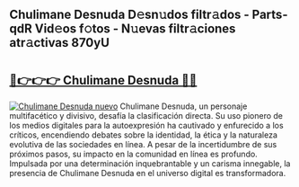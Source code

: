 ## Chulimane Desnuda D𝚎sn𝚞dos filtr𝚊dos - Parts-qdR Vid𝚎os f𝚘tos - N𝚞evas filtr𝚊ciones atr𝚊ctivas 870yU

# <h2><a href="http://mb5ztu.tromn.icu/?c=Chulimane+Desnuda">🔗👉👉👉 Chulimane Desnuda 🔗🔗</a></h2>

[![Chulimane Desnuda nuevo](https://i.imgur.com/pEAQMta.gif)](http://mb5ztu.tromn.icu/?c=Chulimane+Desnuda)
Chulimane Desnuda, un personaje multifacético y divisivo, desafía la clasificación directa. Su uso pionero de los medios digitales para la autoexpresión ha cautivado y enfurecido a los críticos, encendiendo debates sobre la identidad, la ética y la naturaleza evolutiva de las sociedades en línea. A pesar de la incertidumbre de sus próximos pasos, su impacto en la comunidad en línea es profundo. Impulsada por una determinación inquebrantable y un carisma innegable, la presencia de Chulimane Desnuda en el universo digital es transformadora.
